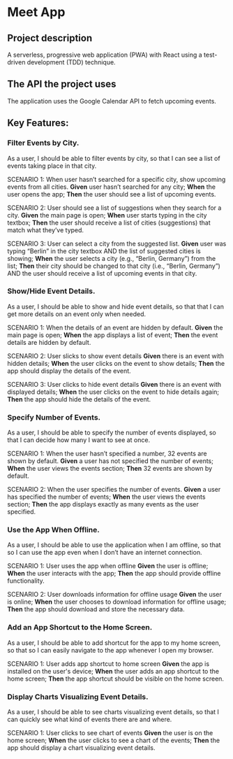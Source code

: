 # Meet App

## Project description
A serverless, progressive web application (PWA) with React using a test-driven development (TDD) technique.

## The API the project uses
The application uses the Google Calendar API to fetch upcoming events.

## Key Features:

### Filter Events by City.
As a user, I should be able to filter events by city, so that I can see a list of events taking place in that city.

SCENARIO 1: When user hasn’t searched for a specific city, show upcoming events from all cities.
**Given** user hasn’t searched for any city;
**When** the user opens the app;
**Then** the user should see a list of upcoming events.

SCENARIO 2: User should see a list of suggestions when they search for a city.
**Given** the main page is open;
**When** user starts typing in the city textbox;
**Then** the user should receive a list of cities (suggestions) that match what they’ve typed.

SCENARIO 3: User can select a city from the suggested list.
**Given** user was typing “Berlin” in the city textbox AND the list of suggested cities is showing;
**When** the user selects a city (e.g., “Berlin, Germany”) from the list;
**Then** their city should be changed to that city (i.e., “Berlin, Germany”) AND the user should receive a list of upcoming events in that city.

### Show/Hide Event Details.
As a user, I should be able to show and hide event details, so that that I can get more details on an event only when needed.

SCENARIO 1: When the details of an event are hidden by default.
**Given** the main page is open;
**When** the app displays a list of event;
**Then** the event details are hidden by default.

SCENARIO 2: User slicks to show event details
**Given** there is an event with hidden details;
**When** the user clicks on the event to show details;
**Then** the app should display the details of the event.

SCENARIO 3: User clicks to hide event details 
**Given** there is an event with displayed details;
**When** the user clicks on the event to hide details again;
**Then** the app should hide the details of the event.

### Specify Number of Events.
As a user, I should be able to specify the number of events displayed, so that I can decide how many I want to see at once.

SCENARIO 1: When the user hasn’t specified a number, 32 events are shown by default. 
**Given** a user has not specified the number of events;
**When** the user views the events section;
**Then** 32 events are shown by default.

SCENARIO 2: When the user specifies the number of events.
**Given** a user has specified the number of events;
**When** the user views the events section;
**Then** the app displays exactly as many events as the user specified.

### Use the App When Offline.
As a user, I should be able to use the application when I am offline, so that so I can use the app even when I don’t have an internet connection.

SCENARIO 1: User uses the app when offline
**Given** the user is offline;
**When** the user interacts with the app;
**Then** the app should provide offline functionality.

SCENARIO 2: User downloads information for offline usage
**Given** the user is online;
**When** the user chooses to download information for offline usage;
**Then** the app should download and store the necessary data.

### Add an App Shortcut to the Home Screen.
As a user, I should be able to add shortcut for the app to my home screen, so that so I can easily navigate to the app whenever I open my browser.

SCENARIO 1: User adds app shortcut to home screen
**Given** the app is installed on the user's device;
**When** the user adds an app shortcut to the home screen;
**Then** the app shortcut should be visible on the home screen.

### Display Charts Visualizing Event Details.
As a user, I should be able to see charts visualizing event details, so that I can quickly see what kind of events there are and where.

SCENARIO 1: User clicks to see chart of events
**Given** the user is on the home screen;
**When** the user clicks to see a chart of the events;
**Then** the app should display a chart visualizing event details.
